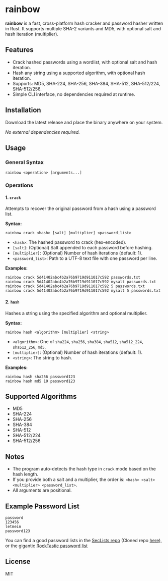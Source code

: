 # rainbow

**rainbow** is a fast, cross-platform hash cracker and password hasher written in Rust. It supports multiple SHA-2
variants and MD5, with optional salt and hash iteration (multiplier).

## Features

- Crack hashed passwords using a wordlist, with optional salt and hash iteration.
- Hash any string using a supported algorithm, with optional hash iteration.
- Supports: MD5, SHA-224, SHA-256, SHA-384, SHA-512, SHA-512/224, SHA-512/256.
- Simple CLI interface, no dependencies required at runtime.

## Installation

Download the latest release and place the binary anywhere on your system.

_No external dependencies required._

## Usage

### General Syntax

```
rainbow <operation> [arguments...]
```

### Operations

#### 1. `crack`

Attempts to recover the original password from a hash using a password list.

**Syntax:**

```
rainbow crack <hash> [salt] [multiplier] <password_list>
```

- `<hash>`: The hashed password to crack (hex-encoded).
- `[salt]`: (Optional) Salt appended to each password before hashing.
- `[multiplier]`: (Optional) Number of hash iterations (default: 1).
- `<password_list>`: Path to a UTF-8 text file with one password per line.

**Examples:**

```
rainbow crack 5d41402abc4b2a76b9719d911017c592 passwords.txt
rainbow crack 5d41402abc4b2a76b9719d911017c592 mysalt passwords.txt
rainbow crack 5d41402abc4b2a76b9719d911017c592 5 passwords.txt
rainbow crack 5d41402abc4b2a76b9719d911017c592 mysalt 5 passwords.txt
```

#### 2. `hash`

Hashes a string using the specified algorithm and optional multiplier.

**Syntax:**

```
rainbow hash <algorithm> [multiplier] <string>
```

- `<algorithm>`: One of `sha224`, `sha256`, `sha384`, `sha512`, `sha512_224`, `sha512_256`, `md5`.
- `[multiplier]`: (Optional) Number of hash iterations (default: 1).
- `<string>`: The string to hash.

**Examples:**

```
rainbow hash sha256 password123
rainbow hash md5 10 password123
```

## Supported Algorithms

- MD5
- SHA-224
- SHA-256
- SHA-384
- SHA-512
- SHA-512/224
- SHA-512/256

## Notes

- The program auto-detects the hash type in `crack` mode based on the hash length.
- If you provide both a salt and a multiplier, the order is: `<hash> <salt> <multiplier> <password_list>`.
- All arguments are positional.

## Example Password List

```
password
123456
letmein
password123
```
You can find a good password lists in the [SecLists repo](https://github.com/danielmiessler/SecLists/tree/master/Passwords/Common-Credentials) (Cloned repo [here](https://github.com/R4ZXRN3T/SecLists/tree/master/Passwords/Common-Credentials)), or the gigantic [RockTastic password list](https://www.lrqa.com/en/cyber-labs/rocktastic/)

## License

MIT
